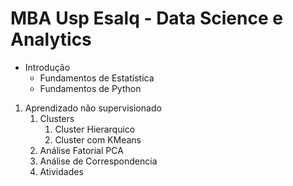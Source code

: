 # MBA Usp Esalq - Data Science e Analytics

* Introdução
  * Fundamentos de Estatística
  * Fundamentos de Python
  
1. Aprendizado não supervisionado
    1. Clusters
       1. Cluster Hierarquico
       2. Cluster com KMeans
    2. Análise Fatorial PCA
    3. Análise de Correspondencia
    4. Atividades
